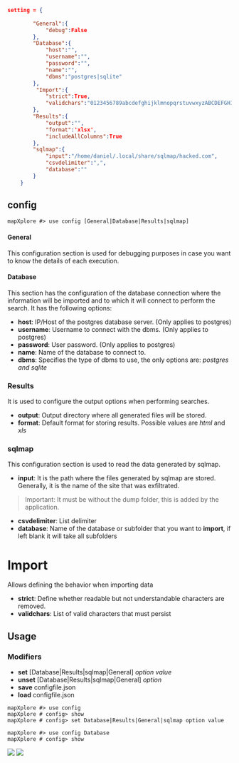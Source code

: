 ```json
setting = {
        
        "General":{
            "debug":False
        },
        "Database":{
            "host":"",
            "username":"",
            "password":"",
            "name":"",
            "dbms":"postgres|sqlite"
        },
         "Import":{
            "strict":True,
            "validchars":"0123456789abcdefghijklmnopqrstuvwxyzABCDEFGHIJKLMNOPQRSTUVWXYZ!\"#$%&\'()*+,-./:;<=>@[\\]^_`{|}"
        },
        "Results":{
            "output":"",
            "format":'xlsx',
            "includeAllColumns":True
        },
        "sqlmap":{
            "input":"/home/daniel/.local/share/sqlmap/hacked.com",
            "csvdelimiter":",",
            "database":""
        }
    }
```

## config
```
mapXplore #> use config [General|Database|Results|sqlmap]
```
#### General
This configuration section is used for debugging purposes in case you want to know the details of each execution.
#### Database

This section has the configuration of the database connection where the information will be imported and to which it will connect to perform the search. It has the following options:

* **host**: IP/Host of the postgres database server. (Only applies to postgres)
* **username**: Username to connect with the dbms. (Only applies to postgres)
* **password**: User password. (Only applies to postgres)
* **name**: Name of the database to connect to.
* **dbms**: Specifies the type of dbms to use, the only options are: *postgres and sqlite*

### Results

It is used to configure the output options when performing searches.

* **output**: Output directory where all generated files will be stored.
* **format**: Default format for storing results. Possible values are *html* and *xls*

### sqlmap

This configuration section is used to read the data generated by sqlmap.

* **input**: It is the path where the files generated by sqlmap are stored. Generally, it is the name of the site that was exfiltrated.
> Important: It must be without the dump folder, this is added by the application.
* **csvdelimiter**: List delimiter
* **database**: Name of the database or subfolder that you want to **import**, if left blank it will take all subfolders

# Import

Allows defining the behavior when importing data

* **strict**: Define whether readable but not understandable characters are removed.
* **validchars**: List of valid characters that must persist

## Usage
### Modifiers
* **set** [Database|Results|sqlmap|General] *option* *value*
* **unset** [Database|Results|sqlmap|General] *option*
* **save** configfile.json
* **load** configfile.json

```
mapXplore #> use config 
mapXplore # config> show
mapXplore # config> set Database|Results|General|sqlmap option value

mapXplore #> use config Database
mapXplore # config> show
````

<img src="../screenshot/show_config.png">

<img src="../screenshot/set_config.png">